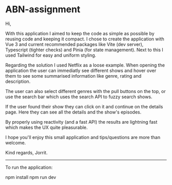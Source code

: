 # ABN-assignment
Hi,

With this application I aimed to keep the code as simple as possible by reusing code and keeping it compact.
I chose to create the application with Vue 3 and current recommended packages like Vite (dev server), Typescript (tighter checks) and Pinia (for state management). 
Next to this I used Tailwind for easy and uniform styling.

Regarding the solution I used Netflix as a loose example. When opening the application the user can immediatly see different shows and hover over them to see some summarised information like genre, rating and description. 

The user can also select different genres with the pull buttons on the top, or use the search bar which uses the search API to fuzzy search shows. 

If the user found their show they can click on it and continue on the details page. Here they can see all the details and the show's episodes. 

By properly using reactivity (and a fast API) the results are lightning fast which makes the UX quite pleasurable. 

I hope you'll enjoy this small application and tips/questions are more than welcome. 

Kind regards,
Jorrit. 

----------------------------------------------------------

To run the application:

npm install
npm run dev
